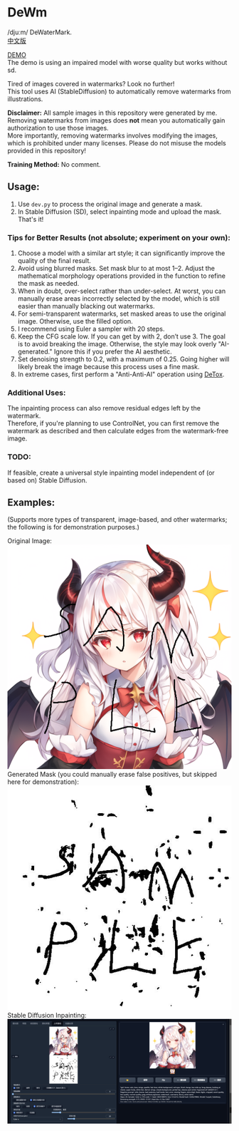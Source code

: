 # DeWm
/djuːm/ DeWaterMark.  
[中文版](./README_CN.MD)  

[DEMO](https://huzpsb-watermark-remover.hf.space/)  
The demo is using an impaired model with worse quality but works without sd.  

Tired of images covered in watermarks? Look no further!  
This tool uses AI (StableDiffusion) to automatically remove watermarks from illustrations.  

**Disclaimer:** All sample images in this repository were generated by me.  
Removing watermarks from images does **not** mean you automatically gain authorization to use those images.  
More importantly, removing watermarks involves modifying the images, which is prohibited under many licenses. Please do not misuse the models provided in this repository!  

**Training Method:** No comment.  

## Usage:  
1. Use `dev.py` to process the original image and generate a mask.  
2. In Stable Diffusion (SD), select inpainting mode and upload the mask.  
That's it!  

### Tips for Better Results (not absolute; experiment on your own):  
1. Choose a model with a similar art style; it can significantly improve the quality of the final result.  
2. Avoid using blurred masks. Set mask blur to at most 1–2. Adjust the mathematical morphology operations provided in the function to refine the mask as needed.  
3. When in doubt, over-select rather than under-select. At worst, you can manually erase areas incorrectly selected by the model, which is still easier than manually blacking out watermarks.  
4. For semi-transparent watermarks, set masked areas to use the original image. Otherwise, use the filled option.  
5. I recommend using Euler a sampler with 20 steps.  
6. Keep the CFG scale low. If you can get by with 2, don’t use 3. The goal is to avoid breaking the image. Otherwise, the style may look overly "AI-generated." Ignore this if you prefer the AI aesthetic.  
7. Set denoising strength to 0.2, with a maximum of 0.25. Going higher will likely break the image because this process uses a fine mask.  
8. In extreme cases, first perform a "Anti-Anti-AI" operation using [DeTox](https://github.com/huzpsb/DeTox).  

### Additional Uses:  
The inpainting process can also remove residual edges left by the watermark.  
Therefore, if you're planning to use ControlNet, you can first remove the watermark as described and then calculate edges from the watermark-free image.  

### TODO:  
If feasible, create a universal style inpainting model independent of (or based on) Stable Diffusion.  

## Examples:  
(Supports more types of transparent, image-based, and other watermarks; the following is for demonstration purposes.)  

Original Image:  
![](./sample.png)  
Generated Mask (you could manually erase false positives, but skipped here for demonstration):  
![](./mask.jpg)  
Stable Diffusion Inpainting:  
![](./ss.png)
